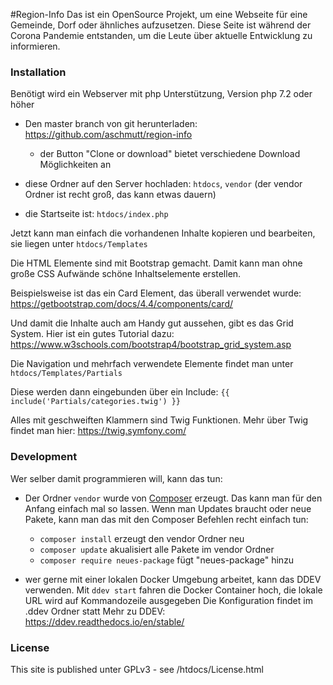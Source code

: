 #Region-Info
Das ist ein OpenSource Projekt, um eine Webseite für eine Gemeinde, Dorf oder ähnliches aufzusetzen. 
Diese Seite ist während der Corona Pandemie entstanden, um die Leute über aktuelle Entwicklung zu informieren.

### Installation

Benötigt wird ein Webserver mit php Unterstützung, Version php 7.2 oder höher

* Den master branch von git herunterladen: https://github.com/aschmutt/region-info
  * der Button "Clone or download" bietet verschiedene Download Möglichkeiten an

* diese Ordner auf den Server hochladen: `htdocs`, `vendor` (der vendor Ordner ist recht groß, das kann etwas dauern)

* die Startseite ist: `htdocs/index.php` 

Jetzt kann man einfach die vorhandenen Inhalte kopieren und bearbeiten, sie liegen unter `htdocs/Templates` 

Die HTML Elemente sind mit Bootstrap gemacht. Damit kann man ohne große CSS Aufwände schöne Inhaltselemente erstellen. 

Beispielsweise ist das ein Card Element, das überall verwendet wurde: https://getbootstrap.com/docs/4.4/components/card/

Und damit die Inhalte auch am Handy gut aussehen, gibt es das Grid System. Hier ist ein gutes Tutorial dazu: https://www.w3schools.com/bootstrap4/bootstrap_grid_system.asp

Die Navigation und mehrfach verwendete Elemente findet man unter `htdocs/Templates/Partials` 

Diese werden dann eingebunden über ein Include: `{{ include('Partials/categories.twig') }}`

Alles mit geschweiften Klammern sind Twig Funktionen. Mehr über Twig findet man hier: https://twig.symfony.com/

### Development

Wer selber damit programmieren will, kann das tun: 

* Der Ordner `vendor` wurde von [Composer](https://getcomposer.org/) erzeugt. Das kann man für den Anfang einfach mal so lassen. 
Wenn man Updates braucht oder neue Pakete, kann man das mit den Composer Befehlen recht einfach tun: 

  * `composer install` erzeugt den vendor Ordner neu
  * `composer update` akualisiert alle Pakete im vendor Ordner
  * `composer require neues-package` fügt "neues-package" hinzu 

* wer gerne mit einer lokalen Docker Umgebung arbeitet, kann das DDEV verwenden. 
Mit `ddev start` fahren die Docker Container hoch, die lokale URL wird auf Kommandozeile ausgegeben
Die Konfiguration findet im .ddev Ordner statt
Mehr zu DDEV: https://ddev.readthedocs.io/en/stable/


### License
This site is published unter GPLv3 - see /htdocs/License.html

                  
